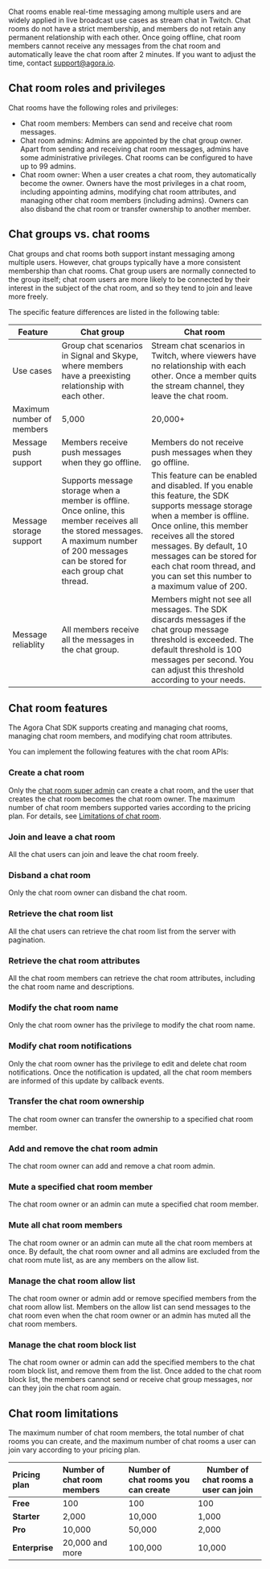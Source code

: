 Chat rooms enable real-time messaging among multiple users and are widely applied in live broadcast use cases as stream chat in Twitch. Chat rooms do not have a strict membership, and members do not retain any permanent relationship with each other. Once going offline, chat room members cannot receive any messages from the chat room and automatically leave the chat room after 2 minutes. If you want to adjust the time, contact [support@agora.io](mailto:support@agora.io).

## Chat room roles and privileges

Chat rooms have the following roles and privileges:

- Chat room members: Members can send and receive chat room messages. 
- Chat room admins: Admins are appointed by the chat group owner. Apart from sending and receiving chat room messages, admins have some administrative privileges. Chat rooms can be configured to have up to 99 admins.
- Chat room owner: When a user creates a chat room, they automatically become the owner. Owners have the most privileges in a chat room, including appointing admins, modifying chat room attributes, and managing other chat room members (including admins). Owners can also disband the chat room or transfer ownership to another member.

## Chat groups vs. chat rooms

Chat groups and chat rooms both support instant messaging among multiple users. However, chat groups typically have a more consistent membership than chat rooms. Chat group users are normally connected to the group itself; chat room users are more likely to be connected by their interest in the subject of the chat room, and so they tend to join and leave more freely.

The specific feature differences are listed in the following table:

| Feature    | Chat group   | Chat room     |
| --- | --- | --- |
| Use cases  | Group chat scenarios in Signal and Skype, where members have a preexisting relationship with each other. | Stream chat scenarios in Twitch, where viewers have no relationship with each other. Once a member quits the stream channel, they leave the chat room.  |
| Maximum number of members | 5,000 | 20,000+  |
| Message push support | Members receive push messages when they go offline. | Members do not receive push messages when they go offline. |
| Message storage support | Supports message storage when a member is offline. Once online, this member receives all the stored messages. A maximum number of 200 messages can be stored for each group chat thread.   | This feature can be enabled and disabled. If you enable this feature, the SDK supports message storage when a member is offline. Once online, this member receives all the stored messages. By default, 10 messages can be stored for each chat room thread, and you can set this number to a maximum value of 200. |
| Message reliablity | All members receive all the messages in the chat group. | Members might not see all messages. The SDK discards messages if the chat group message threshold is exceeded. The default threshold is 100 messages per second. You can adjust this threshold according to your needs.  |

## Chat room features

The Agora Chat SDK supports creating and managing chat rooms, managing chat room members, and modifying chat room attributes.

You can implement the following features with the chat room APIs:


### Create a chat room

Only the [chat room super admin](./agora_chat_restful_chatroom_superadmin) can create a chat room, and the user that creates the chat room becomes the chat room owner. The maximum number of chat room members supported varies according to the pricing plan. For details, see [Limitations of chat room](#limitations).

### Join and leave a chat room

All the chat users can join and leave the chat room freely.

### Disband a chat room

Only the chat room owner can disband the chat room. 

### Retrieve the chat room list

All the chat users can retrieve the chat room list from the server with pagination.

### Retrieve the chat room attributes

All the chat room members can retrieve the chat room attributes, including the chat room name and descriptions.

### Modify the chat room name

Only the chat room owner has the privilege to modify the chat room name.

### Modify chat room notifications

Only the chat room owner has the privilege to edit and delete chat room notifications. Once the notification is updated, all the chat room members are informed of this update by callback events.

### Transfer the chat room ownership

The chat room owner can transfer the ownership to a specified chat room member.

### Add and remove the chat room admin

The chat room owner can add and remove a chat room admin.

### Mute a specified chat room member

The chat room owner or an admin can mute a specified chat room member.

### Mute all chat room members

The chat room owner or an admin can mute all the chat room members at once. By default, the chat room owner and all admins are excluded from the chat room mute list, as are any members on the allow list.

### Manage the chat room allow list

The chat room owner or admin add or remove specified members from the chat room allow list. Members on the allow list can send messages to the chat room even when the chat room owner or an admin has muted all the chat room members.

### Manage the chat room block list

The chat room owner or admin can add the specified members to the chat room block list, and remove them from the list. Once added to the chat room block list, the members cannot send or receive chat group messages, nor can they join the chat room again.


<a name="limitations"></a>

## Chat room limitations

The maximum number of chat room members, the total number of chat rooms you can create, and the maximum number of chat rooms a user can join vary according to your pricing plan.

| Pricing plan   | Number of chat room members   | Number of chat rooms you can create | Number of chat rooms a user can join |
| :--------- | :------------- | :----------- | ------------------ |
| **Free**       | 100            | 100          | 100                |
| **Starter**    | 2,000          | 10,000       | 1,000              |
| **Pro**        | 10,000         | 50,000       | 2,000              |
| **Enterprise** | 20,000 and more| 100,000      | 10,000             |